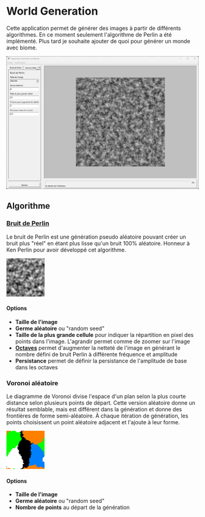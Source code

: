# World Generation

Cette application permet de générer des images à partir de différents algorithmes. En ce moment seulement l'algorithme de Perlin a été implémenté. Plus tard je souhaite ajouter de quoi pour générer un monde avec biome.

![Image de l'application](readme/img_application.png)

## Algorithme

### [Bruit de Perlin](https://adrianb.io/2014/08/09/perlinnoise.html)

Le bruit de Perlin est une génération pseudo aléatoire pouvant créer un bruit plus "réel" en étant plus lisse qu'un bruit 100% aléatoire. Honneur à Ken Perlin pour avoir développé cet algorithme.

![Image du bruit de perlin](readme/perlin_noise.png)

#### Options

- **Taille de l'image**
- **Germe aléatoire** ou "random seed"
- **Taille de la plus grande cellule** pour indiquer la répartition en pixel des points dans l'image. L'agrandir permet comme de zoomer sur l'image
- **[Octaves](https://adrianb.io/2014/08/09/perlinnoise.html#working-with-octaves)** permet d'augmenter la netteté de l'image en générant le nombre défini de bruit Perlin à différente fréquence et amplitude
- **Persistance** permet de définir la persistance de l'amplitude de base dans les octaves

### Voronoi aléatoire

Le diagramme de Voronoi divise l'espace d'un plan selon la plus courte distance selon plusieurs points de départ. Cette version aléatoire donne un résultat semblable, mais est différent dans la génération et donne des frontières de forme semi-aléatoire. À chaque itération de génération, les points choisissent un point aléatoire adjacent et l'ajoute à leur forme.


![Image de voronoi aléatoire](readme/random_voronoi.png)

#### Options

- **Taille de l'image**
- **Germe aléatoire** ou "random seed"
- **Nombre de points** au départ de la génération




